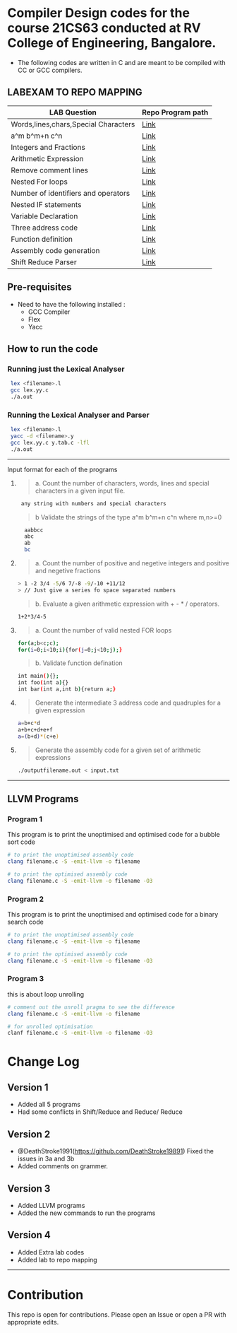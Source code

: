 # Compiler Design codes for the course 21CS63 conducted at RV College of Engineering, Bangalore.

- The following codes are written in C and are meant to be compiled with CC or GCC compilers.

## LABEXAM TO REPO MAPPING

| LAB Question                         | Repo Program path                                                                                  |
| ------------------------------------ | -------------------------------------------------------------------------------------------------- |
| Words,lines,chars,Special Characters | [Link](https://github.com/KTS-o7/Compiler-Design/blob/main/Prog1/Lex/lex.l)                        |
| a^m b^m+n c^n                        | [Link](https://github.com/KTS-o7/Compiler-Design/blob/main/Prog1/Yacc/yacc.y)                      |
| Integers and Fractions               | [Link](https://github.com/KTS-o7/Compiler-Design/blob/main/Prog2/Lex/lex.l)                        |
| Arithmetic Expression                | [Link](https://github.com/KTS-o7/Compiler-Design/blob/main/Prog2/Yacc/yacc.y)                      |
| Remove comment lines                 | [Link](https://github.com/KTS-o7/Compiler-Design/blob/main/Lab%20New%20Codes/commentRemover/lex.l) |
| Nested For loops                     | [Link](https://github.com/KTS-o7/Compiler-Design/blob/main/Prog3/a/lex.l)                          |
| Number of identifiers and operators  | [Link](https://github.com/KTS-o7/Compiler-Design/blob/main/Lab%20New%20Codes/keywordCount/lex.l)   |
| Nested IF statements                 | [Link](https://github.com/KTS-o7/Compiler-Design/blob/main/Lab%20New%20Codes/nestedIf/lex.l)       |
| Variable Declaration                 | [Link](https://github.com/KTS-o7/Compiler-Design/blob/main/Lab%20New%20Codes/declCount/lex.l)      |
| Three address code                   | [Link](https://github.com/KTS-o7/Compiler-Design/blob/main/Prog4/lex.l)                            |
| Function definition                  | [Link](https://github.com/KTS-o7/Compiler-Design/blob/main/Prog3/b/lex.l)                          |
| Assembly code generation             | [Link](https://github.com/KTS-o7/Compiler-Design/blob/main/Prog5/lex.l)                            |
| Shift Reduce Parser                  | [Link](https://github.com/sohanv/Compiler-Design-2025/blob/main/parser.c)                          |

## Pre-requisites

- Need to have the following installed :
  - GCC Compiler
  - Flex
  - Yacc

## How to run the code

### Running just the Lexical Analyser

```bash
 lex <filename>.l
 gcc lex.yy.c
 ./a.out
```

### Running the Lexical Analyser and Parser

```bash
 lex <filename>.l
 yacc -d <filename>.y
 gcc lex.yy.c y.tab.c -lfl
 ./a.out
```

---

Input format for each of the programs

1.  > a. Count the number of characters, words, lines and special characters in a given input file.
    ```bash
     any string with numbers and special characters
    ```
    > b Validate the strings of the type a^m b^m+n c^n where m,n>=0
    ```bash
      aabbcc
      abc
      ab
      bc
    ```
2.  > a. Count the number of positive and negetive integers and positive and negetive fractions

    ```bash
    > 1 -2 3/4 -5/6 7/-8 -9/-10 +11/12
    > // Just give a series fo space separated numbers
    ```

    > b. Evaluate a given arithmetic expression with + - \* / operators.

    ```bash
    1+2*3/4-5
    ```

3.  > a. Count the number of valid nested FOR loops
    ```bash
    for(a;b<c;c);
    for(i=0;i<10;i){for(j=0;j<10;j);}
    ```
    > b. Validate function defination
    ```bash
    int main(){};
    int foo(int a){}
    int bar(int a,int b){return a;}
    ```
4.  > Generate the intermediate 3 address code and quadruples for a given expression

    ```bash
    a=b+c*d
    a+b+c+d+e+f
    a=(b+d)*(c+e)
    ```

5.  > Generate the assembly code for a given set of arithmetic expressions

    ```bash
    ./outputfilename.out < input.txt
    ```

---

## LLVM Programs

### Program 1

This program is to print the unoptimised and optimised code for a bubble sort code

```bash
# to print the unoptimised assembly code
clang filename.c -S -emit-llvm -o filename

# to print the optimised assembly code
clang filename.c -S -emit-llvm -o filename -O3
```

### Program 2

This program is to print the unoptimised and optimised code for a binary search code

```bash
# to print the unoptimised assembly code
clang filename.c -S -emit-llvm -o filename

# to print the optimised assembly code
clang filename.c -S -emit-llvm -o filename -O3
```

### Program 3

this is about loop unrolling

```bash
# comment out the unroll pragma to see the difference
clang filename.c -S -emit-llvm -o filename

# for unrolled optimisation
clanf filename.c -S -emit-llvm -o filename -O3
```

# Change Log

## Version 1

- Added all 5 programs
- Had some conflicts in Shift/Reduce and Reduce/ Reduce

## Version 2

- @DeathStroke1991(https://github.com/DeathStroke19891) Fixed the issues in 3a and 3b
- Added comments on grammer.

## Version 3

- Added LLVM programs
- Added the new commands to run the programs

## Version 4

- Added Extra lab codes
- Added lab to repo mapping

---

# Contribution

This repo is open for contributions. Please open an Issue or open a PR with appropriate edits.

